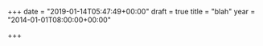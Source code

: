 +++
date = "2019-01-14T05:47:49+00:00"
draft = true
title = "blah"
year = "2014-01-01T08:00:00+00:00"

+++
